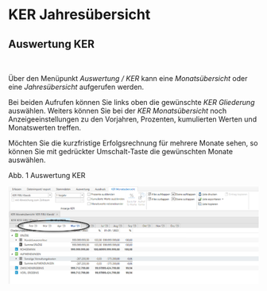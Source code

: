 # KER Jahresübersicht

## Auswertung KER

&nbsp;

Über den Menüpunkt *Auswertung / KER* kann eine *Monatsübersicht* oder eine *Jahresübersicht* aufgerufen werden.&nbsp;

Bei beiden Aufrufen können Sie links oben die gewünschte *KER Gliederung* auswählen. Weiters können Sie bei der *KER Monatsübersicht* noch Anzeigeeinstellungen zu den Vorjahren, Prozenten, kumulierten Werten und Monatswerten treffen.

Möchten Sie die kurzfristige Erfolgsrechnung für mehrere Monate sehen, so können Sie mit gedrückter Umschalt-Taste die gewünschten Monate auswählen.

Abb. 1 Auswertung KER

![Image](<lib/NeuesElement168.png>)

